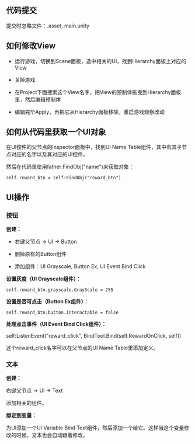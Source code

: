 ## 代码提交

提交时忽略文件：.asset, main.unity

## 如何修改View

- 运行游戏，切换到Scene面板，选中相关的UI，找到Hierarchy面板上对应的View

- 关掉游戏

- 在Project下面搜索这个View名字，把View的预制体拖曳到Hierarchy面板里，然后编辑预制体

- 编辑完毕Apply，再把它从Hierarchy面板移除，重启游戏观察改动

## 如何从代码里获取一个UI对象

在UI控件的父节点的Inspector面板中，找到UI Name Table组件，其中有其子节点对应的名字以及其对应的UI控件。

然后在代码里使用father:FindObj("name")来获取对象：

```
self.reward_btn = self:FindObj("reward_btn")
```

## UI操作

### 按钮

**创建：**

- 右键父节点 -> UI -> Button

- 删掉原有的Button组件

- 添加组件：UI Grayscale, Button Ex, UI Event Bind Click

**设置灰度（UI Grayscale组件）：**

```
self.reward_btn.grayscale.GrayScale = 255
```

**设置是否可点击（Button Ex组件）：**

```
self.reward_btn.button.interactable = false
```

**处理点击事件（UI Event Bind Click组件）：**

self:ListenEvent("reward_click", BindTool.Bind(self.RewardOnClick, self))

这个reward_click名字可以在父节点的UI Name Table里添加定义。

### 文本

**创建：**

右键父节点 -> UI -> Text

添加相关的组件。

**绑定到变量：**

为UI添加一个UI Variable Bind Text组件，然后添加一个给它。这样当这个变量修改的时候，文本也会自动跟着修改。